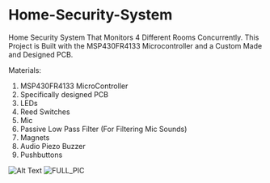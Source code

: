 # Home-Security-System
Home Security System That Monitors 4 Different Rooms Concurrently. This Project is Built with the MSP430FR4133 Microcontroller and a Custom Made and Designed PCB.

Materials:
1) MSP430FR4133 MicroController
2) Specifically designed PCB
3) LEDs
4) Reed Switches
5) Mic
6) Passive Low Pass Filter (For Filtering Mic Sounds)
7) Magnets
8) Audio Piezo Buzzer
9) Pushbuttons

![Alt Text](https://j.gifs.com/L7160w.gif)
![FULL_PIC](https://user-images.githubusercontent.com/38430052/69487044-8ec1da00-0e21-11ea-8b1b-b3c4e234bda9.png)
